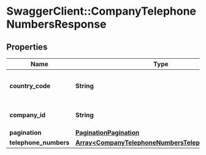 # SwaggerClient::CompanyTelephoneNumbersResponse

## Properties
Name | Type | Description | Notes
------------ | ------------- | ------------- | -------------
**country_code** | **String** | [ISO 3166-1 alpha-2](https://en.wikipedia.org/wiki/ISO_3166-1_alpha-2) country code | 
**company_id** | **String** | Company registration number | 
**pagination** | [**PaginationPagination**](PaginationPagination.md) |  | 
**telephone_numbers** | [**Array&lt;CompanyTelephoneNumbersTelephoneNumbers&gt;**](CompanyTelephoneNumbersTelephoneNumbers.md) |  | 



